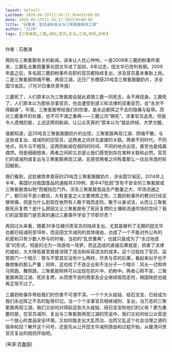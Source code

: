 ```yaml
---
layout: default
Lastmod: 2020-06-15T11:54:17.364435+00:00
date: 2020-06-15T11:54:17.364370+00:00
title: "石敬涛：官员减刑复出与三聚氰胺再现江湖"
author: "3139"
tags: [三聚氰胺,三鹿,减刑,官员,复出,江湖,再现,奶粉]
---
```


作者：石敬涛

两则与三聚氰胺有关的新闻，读来让人忧心忡忡。一是2008年三鹿奶粉事件案发，三鹿乳业集团董事长田文华进了监狱，6年过去，田文华已改判有期。2009年底之后，多名因三鹿奶粉事件去职的官员都陆续复出，涉及官员基本重新上岗。二是三聚氰胺阴魂不散、再现江湖，近日广东缴获25吨含三聚氰胺酸奶片，涉全国12省区。（7月31日重庆青年报）

三鹿死了，人们原本以为三聚氰胺会就此紧随三鹿一同死去，永不再现身。三鹿死了，人们原本以为那些涉事官员，也会遭受到道义和法律的双重惩罚，会“永世不得翻身”。毕竟，三聚氰胺带给我们的伤害，是永远都挥之不去的隐痛与耻辱。而对三鹿事件的处置，也不可不谓之重典——三鹿公司“赐死”，涉事官员追责。但是令人遗憾的是，上述这两则新闻，让公众天真的“原本以为”就此终结、大梦方醒。

谁都知道，这25吨含三聚氰胺酸奶片的出现，三聚氰胺再现江湖、阴魂不散，与这些或复出、或减刑的旧官员，这两者之间并无直接的关联。两者不同时代，不同地点，风牛马不相及，这两则新闻在相同的时间、不同的地点出现，甚至也是纯属偶然。但是细细想来，两者之间却又总是让我们感觉到存在某种关联和必然。官员们的或减刑或复出与三聚氰胺再现江湖，总感觉两者之间有着那么一丝丝吊诡的轮回魅影。

我们看到，这批被侥幸查获的25吨含三聚氰胺酸奶片，涉全国12省区。2014年上半年，美国针对我国食品的通报共339例，其中47批因“含有不安全的三聚氰胺或三聚氰胺类似物”而被挡在门外。涉及三聚氰胺食品生产数量之大、市场流通之广，都已经不是小数目，大有星星之火又要燎原之势。三鹿奶粉事件的教训已经足够惨痛，但是为什么到现在依然有人敢于铤而走险，敢于以身试法，从而让三聚氰胺死灰复燃？是什么原因又让三聚氰胺有了死灰复燃的土壤和流通市场的空间？我们的监管部门是否真的通过三鹿事件学会了尽职尽责？

再回过头来看，随着30多位被问责官员的陆续复出，尤其是被判了无期的田文华也都已经减刑至18年，而且田文华减刑的具体缘由，也成了一个不能对外公布的机密和只有少数人参与的时候，当初的“乱世重典”，也就只是成为了“水过地皮湿”的形式，彻底的沦为一场游戏一场梦。而这造成的直接后果就是，损害了法律的威权，大大降低甚至直接消弭了违法和纵容违法的成本。这个过程给了官员、监管部门一个暗示：管与不管其实没有什么两样，尽责与否的后果，看起来似乎也不像想象的那么严重；同样，这也给了不良企业和不法分子一个暗示：风头一过照样马照跑、舞照跳，三聚氰胺照样可以出现在奶片中、奶粉中。两者心照不宣，三聚氰胺再现江湖、死灰复燃，从而使不良的商家及企业继续铤而走险，祸国殃民也就再正常不过了。

三鹿奶粉事件带给我们的伤害不可谓不深，一个个大头娃娃、结石宝宝，已经成为我们永远挥之不去的耻辱印记。当一个个涉事官员相继减刑、复出，当万恶的三聚氰胺再现江湖，我们又如何对得起这些大头娃娃、结石宝宝和他们的父母？更为重要的是，在官员减刑、复出与三聚氰胺再现江湖的荒诞中，我们又如何给公众营造一个放心的食品安全环境，又如何能走出大乱而治、治而又乱这个社会治理之道的宿命轮回？解开这个问号，还是先从公开田文华减刑原由和过程开始，从厘清问责官员复出的规则开始吧。

(来源:[齐鲁网](http://pinglun.iqilu.com/yuanchuang/2014/0801/2086934.shtml))

